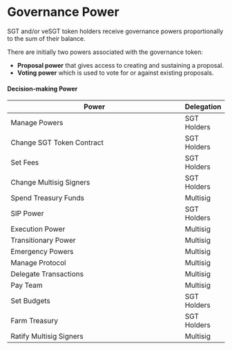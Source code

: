 # Governance Power

SGT and/or veSGT token holders receive governance powers proportionally to the sum of their balance.

There are initially two powers associated with the governance token:

* **Proposal power** that gives access to creating and sustaining a proposal.
* **Voting power** which is used to vote for or against existing proposals.

#### **Decision-making Power**

<table><thead><tr><th width="406.5">Power</th><th>Delegation</th></tr></thead><tbody><tr><td>Manage Powers</td><td>SGT Holders</td></tr><tr><td>Change SGT Token Contract</td><td>SGT Holders</td></tr><tr><td>Set Fees</td><td>SGT Holders</td></tr><tr><td>Change Multisig Signers</td><td>SGT Holders</td></tr><tr><td>Spend Treasury Funds</td><td>Multisig</td></tr><tr><td>SIP Power</td><td>SGT Holders</td></tr><tr><td>Execution Power</td><td>Multisig</td></tr><tr><td>Transitionary Power</td><td>Multisig</td></tr><tr><td>Emergency Powers</td><td>Multisig</td></tr><tr><td>Manage Protocol</td><td>Multisig</td></tr><tr><td>Delegate Transactions</td><td>Multisig</td></tr><tr><td>Pay Team</td><td>Multisig</td></tr><tr><td>Set Budgets</td><td>SGT Holders</td></tr><tr><td>Farm Treasury</td><td>SGT Holders</td></tr><tr><td>Ratify Multisig Signers</td><td>Multisig</td></tr></tbody></table>




